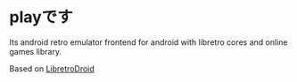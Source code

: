 # playです
Its android retro emulator frontend for android with libretro cores and online games library.

Based on [LibretroDroid](https://github.com/Swordfish90/LibretroDroid)
